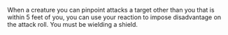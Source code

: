 When a creature you can pinpoint attacks a target other than you that is within 5 feet of you, you can use your reaction to impose disadvantage on the attack roll.
You must be wielding a shield.

